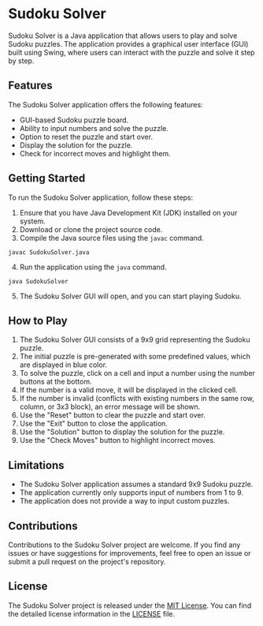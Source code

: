 # Sudoku Solver

Sudoku Solver is a Java application that allows users to play and solve Sudoku puzzles. The application provides a graphical user interface (GUI) built using Swing, where users can interact with the puzzle and solve it step by step.

## Features

The Sudoku Solver application offers the following features:

- GUI-based Sudoku puzzle board.
- Ability to input numbers and solve the puzzle.
- Option to reset the puzzle and start over.
- Display the solution for the puzzle.
- Check for incorrect moves and highlight them.

## Getting Started

To run the Sudoku Solver application, follow these steps:

1. Ensure that you have Java Development Kit (JDK) installed on your system.
2. Download or clone the project source code.
3. Compile the Java source files using the `javac` command.
```
javac SudokuSolver.java
```
4. Run the application using the `java` command.
```
java SudokuSolver
```
5. The Sudoku Solver GUI will open, and you can start playing Sudoku.

## How to Play

1. The Sudoku Solver GUI consists of a 9x9 grid representing the Sudoku puzzle.
2. The initial puzzle is pre-generated with some predefined values, which are displayed in blue color.
3. To solve the puzzle, click on a cell and input a number using the number buttons at the bottom.
4. If the number is a valid move, it will be displayed in the clicked cell.
5. If the number is invalid (conflicts with existing numbers in the same row, column, or 3x3 block), an error message will be shown.
6. Use the "Reset" button to clear the puzzle and start over.
7. Use the "Exit" button to close the application.
8. Use the "Solution" button to display the solution for the puzzle.
9. Use the "Check Moves" button to highlight incorrect moves.

## Limitations

- The Sudoku Solver application assumes a standard 9x9 Sudoku puzzle.
- The application currently only supports input of numbers from 1 to 9.
- The application does not provide a way to input custom puzzles.

## Contributions

Contributions to the Sudoku Solver project are welcome. If you find any issues or have suggestions for improvements, feel free to open an issue or submit a pull request on the project's repository.

## License

The Sudoku Solver project is released under the [MIT License](https://opensource.org/licenses/MIT). You can find the detailed license information in the [LICENSE](https://github.com/your-username/your-project/blob/master/LICENSE) file.
